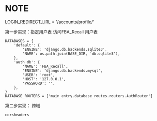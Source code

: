 # NOTE

LOGIN_REDIRECT_URL = '/accounts/profile/'

第一步实现：指定用户表 访问FBA_Recall 用户表

```
DATABASES = {
    'default': {
        'ENGINE': 'django.db.backends.sqlite3',
        'NAME': os.path.join(BASE_DIR, 'db.sqlite3'),
    },
    'auth_db': {
        'NAME': 'FBA_Recall',
        'ENGINE': 'django.db.backends.mysql',
        'USER': 'root',
        'HOST': '127.0.0.1',
        'PASSWORD': '',
    },
}
DATABASE_ROUTERS = ['main_entry.database_routes.routers.AuthRouter']
```

第二步实现：
跨域
```
corsheaders
```